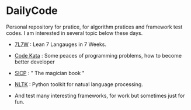 # DailyCode

Personal repository for pratice, for algorithm pratices and framework test codes. I am interested in several topic below these days. 

- [7L7W](http://pragprog.com/book/btlang/seven-languages-in-seven-weeks) : Lean 7 Langauges in 7 Weeks. 
- [Code Kata](http://codekata.pragprog.com/) : Some peaces of programming problems, how to become better developer
- [SICP](http://mitpress.mit.edu/sicp/full-text/book/book.html) : " The magician book "
- [NLTK](http://www.nltk.org/) : Python toolkit for natual language processing.

- And test many interesting frameworks, for work but sometimes just for fun. 
